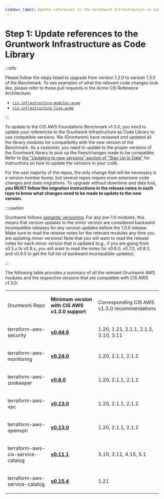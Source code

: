 ```yaml
---
sidebar_label: Update references to the Gruntwork Infrastructure as Code Library
---
```


# Step 1: Update references to the Gruntwork Infrastructure as Code Library

:::info

Please follow the steps listed to upgrade from version 1.2.0 to version 1.3.0 of the Benchmark. To see examples of what the relevant code
changes look like, please refer to these pull requests in the Acme CIS Reference Architecture:

- [`cis-infrastructure-modules-acme`](https://github.com/gruntwork-io/cis-infrastructure-modules-acme/pull/6)
- [`cis-infrastructure-live-acme`](https://github.com/gruntwork-io/cis-infrastructure-live-acme/pull/8)

:::

To update to the CIS AWS Foundations Benchmark v1.3.0, you need to update your references to the Gruntwork
Infrastructure as Code Library to use compatible versions. We (Gruntwork) have reviewed and updated all the library modules for compatibility with the new version of the Benchmark. As a customer, you need to update to
the proper versions of the Gruntwork library to pick up the fixes/changes made to be compatible. Refer to
[the
"Updating to new versions" section of "Stay Up to Date"](/guides/working-with-code/versioning#updating-to-new-versions) for instructions on how to update the
versions in your code.

For the vast majority of the repos, the only change that will be necessary is a version number bump, but several repos
require more extensive code changes and state migrations. To upgrade without downtime and data loss, **you MUST follow
the migration instructions in the release notes in each repo to know what changes need to be made to update to the new
version.**

:::caution

Gruntwork follows
[semantic
versioning](/guides/working-with-code/versioning#semantic-versioning). For any pre-1.0 modules, this means that version updates to the minor version are considered backward
incompatible releases for any version updates before the 1.0.0 release. Make sure to read the release notes for the
relevant modules any time you are updating minor versions! Note that you will want to read the release notes for each
minor version that is updated (e.g., if you are going from v0.5.x to v0.9.x, you will want to read the notes for v0.6.0,
v0.7.0, v0.8.0, and v0.9.0 to get the full list of backward incompatible updates).

:::

The following table provides a summary of all the relevant Gruntwork AWS modules and the respective versions that are
compatible with CIS AWS v1.3.0:

<a id="compatibility-table" class="snap-top"></a>

<table >
  <colgroup>
    <col />
    <col />
    <col />
  </colgroup>
  <tbody>
    <tr className="odd">
      <td>
        <p>Gruntwork Repo</p>
      </td>
      <td>
        <p>
          <strong>Minimum version with CIS AWS v1.3.0 support</strong>
        </p>
      </td>
      <td>
        <p>Corresponding CIS AWS v1.3.0 recommendations</p>
      </td>
    </tr>
    <tr className="even">
      <td>
        <p>terraform-aws-security</p>
      </td>
      <td>
        <p>
          <strong>
            <a href="https://github.com/gruntwork-io/terraform-aws-security/releases/tag/v0.44.6">
              v0.44.6
            </a>
          </strong>
        </p>
      </td>
      <td>
        <p>1.20, 1.21, 2.1.1, 2.1.2, 3.10, 3.11</p>
      </td>
    </tr>
    <tr className="odd">
      <td>
        <p>terraform-aws-monitoring</p>
      </td>
      <td>
        <p>
          <strong>
            <a href="https://github.com/gruntwork-io/terraform-aws-monitoring/releases/tag/v0.24.0">
              v0.24.0
            </a>
          </strong>
        </p>
      </td>
      <td>
        <p>1.20, 2.1.1, 2.1.2</p>
      </td>
    </tr>
    <tr className="even">
      <td>
        <p>terraform-aws-zookeeper</p>
      </td>
      <td>
        <p>
          <strong>
            <a href="https://github.com/gruntwork-io/terraform-aws-zookeeper/releases/tag/v0.8.0">
              v0.8.0
            </a>
          </strong>
        </p>
      </td>
      <td>
        <p>1.20, 2.1.1, 2.1.2</p>
      </td>
    </tr>
    <tr className="odd">
      <td>
        <p>terraform-aws-vpc</p>
      </td>
      <td>
        <p>
          <strong>
            <a href="https://github.com/gruntwork-io/terraform-aws-vpc/releases/tag/v0.13.0">
              v0.13.0
            </a>
          </strong>
        </p>
      </td>
      <td>
        <p>1.20, 2.1.1, 2.1.2</p>
      </td>
    </tr>
    <tr className="even">
      <td>
        <p>terraform-aws-openvpn</p>
      </td>
      <td>
        <p>
          <strong>
            <a href="https://github.com/gruntwork-io/terraform-aws-openvpn/releases/tag/v0.13.0">
              v0.13.0
            </a>
          </strong>
        </p>
      </td>
      <td>
        <p>1.20, 2.1.1, 2.1.2</p>
      </td>
    </tr>
    <tr className="odd">
      <td>
        <p>terraform-aws-cis-service-catalog</p>
      </td>
      <td>
        <p>
          <strong>
            <a href="https://github.com/gruntwork-io/terraform-aws-cis-service-catalog/releases/tag/v0.11.1">
              v0.11.1
            </a>
          </strong>
        </p>
      </td>
      <td>
        <p>3.10, 3.11, 4.15, 5.1</p>
      </td>
    </tr>
    <tr className="even">
      <td>
        <p>terraform-aws-service-catalog</p>
      </td>
      <td>
        <p>
          <strong>
            <a href="https://github.com/gruntwork-io/terraform-aws-service-catalog/releases/tag/v0.15.4">
              v0.15.4
            </a>
          </strong>
        </p>
      </td>
      <td>
        <p>1.21</p>
      </td>
    </tr>
  </tbody>
</table>
